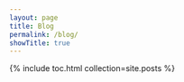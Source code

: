 ```yaml
---
layout: page
title: Blog
permalink: /blog/
showTitle: true
---
```


{% include toc.html collection=site.posts %}

